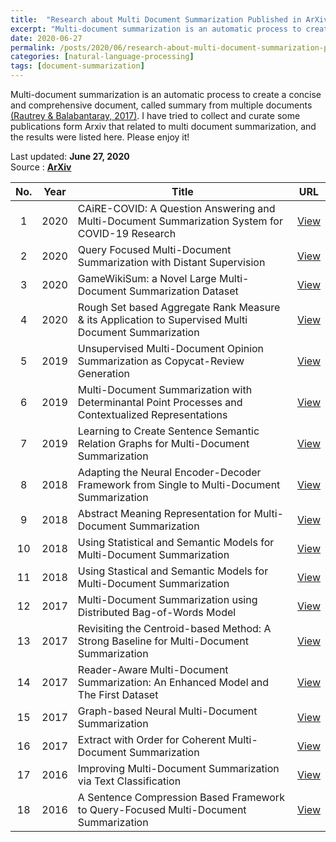 ```yaml
---
title:  "Research about Multi Document Summarization Published in ArXiv"
excerpt: "Multi-document summarization is an automatic process to create a concise and comprehensive document, called summary from multiple documents.  I have tried to collect and curate some publications form Arxiv that related to multi document summarization, and the results were listed here. Please enjoy it!"
date: 2020-06-27
permalink: /posts/2020/06/research-about-multi-document-summarization-published-in-arxiv
categories: [natural-language-processing]
tags: [document-summarization]
---
```


Multi-document summarization is an automatic process to create a concise and comprehensive document, called summary from multiple documents [(Rautrey & Balabantaray, 2017)](https://doi.org/10.1016/j.aci.2017.05.003). I have tried to collect and curate some publications form Arxiv that related to multi document summarization, and the results were listed here. Please enjoy it! 

Last updated: **June 27, 2020** <br />
Source      : [**ArXiv**](https://arxiv.org/)

|No.| Year  |  Title | URL      |
|:-:| :---: | ------ | :------: |
|1|2020|CAiRE-COVID: A Question Answering and Multi-Document Summarization System for COVID-19 Research| [View](https://arxiv.org/abs/2005.03975) |
|2|2020|Query Focused Multi-Document Summarization with Distant Supervision| [View](https://arxiv.org/abs/2004.03027) |
|3|2020|GameWikiSum: a Novel Large Multi-Document Summarization Dataset| [View](https://arxiv.org/abs/2002.06851) |
|4|2020|Rough Set based Aggregate Rank Measure & its Application to Supervised Multi Document Summarization| [View](https://arxiv.org/abs/2002.03259) |
|5|2019|Unsupervised Multi-Document Opinion Summarization as Copycat-Review Generation| [View](https://arxiv.org/abs/1911.02247) |
|6|2019|Multi-Document Summarization with Determinantal Point Processes and Contextualized Representations| [View](https://arxiv.org/abs/1910.11411) |
|7|2019|Learning to Create Sentence Semantic Relation Graphs for Multi-Document Summarization| [View](https://arxiv.org/abs/1909.12231) |
|8|2018|Adapting the Neural Encoder-Decoder Framework from Single to Multi-Document Summarization| [View](https://arxiv.org/abs/1808.06218) |
|9|2018|Abstract Meaning Representation for Multi-Document Summarization| [View](https://arxiv.org/abs/1806.05655) |
|10|2018|Using Statistical and Semantic Models for Multi-Document Summarization| [View](https://arxiv.org/abs/1805.04579) |
|11|2018|Using Stastical and Semantic Models for Multi-Document Summarization| [View](https://arxiv.org/abs/1805.04579) |
|12|2017|Multi-Document Summarization using Distributed Bag-of-Words Model| [View](https://arxiv.org/abs/1710.02745) |
|13|2017|Revisiting the Centroid-based Method: A Strong Baseline for Multi-Document Summarization| [View](https://arxiv.org/abs/1708.07690) |
|14|2017|Reader-Aware Multi-Document Summarization: An Enhanced Model and The First Dataset| [View](https://arxiv.org/abs/1708.01065) |
|15|2017|Graph-based Neural Multi-Document Summarization| [View](https://arxiv.org/abs/1706.06681) |
|16|2017|Extract with Order for Coherent Multi-Document Summarization| [View](https://arxiv.org/abs/1706.06542) |
|17|2016|Improving Multi-Document Summarization via Text Classification| [View](https://arxiv.org/abs/1611.09238) |
|18|2016|A Sentence Compression Based Framework to Query-Focused Multi-Document Summarization| [View](https://arxiv.org/abs/1606.07548) |

